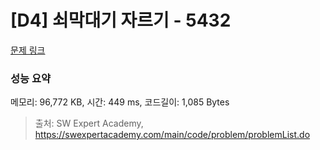 # [D4] 쇠막대기 자르기 - 5432 

[문제 링크](https://swexpertacademy.com/main/code/problem/problemDetail.do?contestProbId=AWVl47b6DGMDFAXm) 

### 성능 요약

메모리: 96,772 KB, 시간: 449 ms, 코드길이: 1,085 Bytes



> 출처: SW Expert Academy, https://swexpertacademy.com/main/code/problem/problemList.do